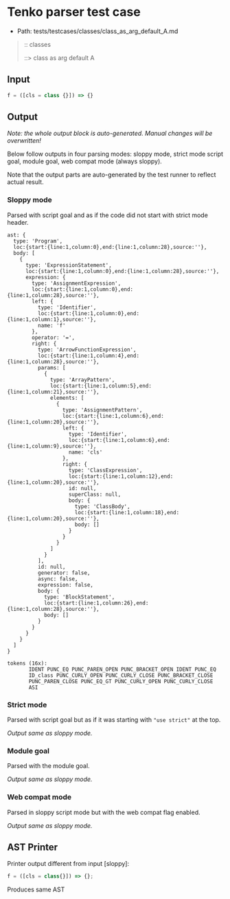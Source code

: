 # Tenko parser test case

- Path: tests/testcases/classes/class_as_arg_default_A.md

> :: classes
>
> ::> class as arg default A

## Input

`````js
f = ([cls = class {}]) => {}
`````

## Output

_Note: the whole output block is auto-generated. Manual changes will be overwritten!_

Below follow outputs in four parsing modes: sloppy mode, strict mode script goal, module goal, web compat mode (always sloppy).

Note that the output parts are auto-generated by the test runner to reflect actual result.

### Sloppy mode

Parsed with script goal and as if the code did not start with strict mode header.

`````
ast: {
  type: 'Program',
  loc:{start:{line:1,column:0},end:{line:1,column:28},source:''},
  body: [
    {
      type: 'ExpressionStatement',
      loc:{start:{line:1,column:0},end:{line:1,column:28},source:''},
      expression: {
        type: 'AssignmentExpression',
        loc:{start:{line:1,column:0},end:{line:1,column:28},source:''},
        left: {
          type: 'Identifier',
          loc:{start:{line:1,column:0},end:{line:1,column:1},source:''},
          name: 'f'
        },
        operator: '=',
        right: {
          type: 'ArrowFunctionExpression',
          loc:{start:{line:1,column:4},end:{line:1,column:28},source:''},
          params: [
            {
              type: 'ArrayPattern',
              loc:{start:{line:1,column:5},end:{line:1,column:21},source:''},
              elements: [
                {
                  type: 'AssignmentPattern',
                  loc:{start:{line:1,column:6},end:{line:1,column:20},source:''},
                  left: {
                    type: 'Identifier',
                    loc:{start:{line:1,column:6},end:{line:1,column:9},source:''},
                    name: 'cls'
                  },
                  right: {
                    type: 'ClassExpression',
                    loc:{start:{line:1,column:12},end:{line:1,column:20},source:''},
                    id: null,
                    superClass: null,
                    body: {
                      type: 'ClassBody',
                      loc:{start:{line:1,column:18},end:{line:1,column:20},source:''},
                      body: []
                    }
                  }
                }
              ]
            }
          ],
          id: null,
          generator: false,
          async: false,
          expression: false,
          body: {
            type: 'BlockStatement',
            loc:{start:{line:1,column:26},end:{line:1,column:28},source:''},
            body: []
          }
        }
      }
    }
  ]
}

tokens (16x):
       IDENT PUNC_EQ PUNC_PAREN_OPEN PUNC_BRACKET_OPEN IDENT PUNC_EQ
       ID_class PUNC_CURLY_OPEN PUNC_CURLY_CLOSE PUNC_BRACKET_CLOSE
       PUNC_PAREN_CLOSE PUNC_EQ_GT PUNC_CURLY_OPEN PUNC_CURLY_CLOSE
       ASI
`````

### Strict mode

Parsed with script goal but as if it was starting with `"use strict"` at the top.

_Output same as sloppy mode._

### Module goal

Parsed with the module goal.

_Output same as sloppy mode._

### Web compat mode

Parsed in sloppy script mode but with the web compat flag enabled.

_Output same as sloppy mode._

## AST Printer

Printer output different from input [sloppy]:

````js
f = ([cls = class{}]) => {};
````

Produces same AST
